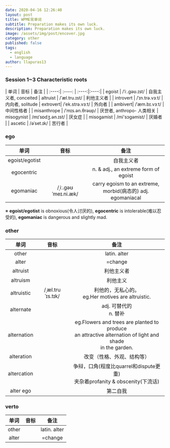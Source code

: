 ```yaml
---
date: 2020-04-16 12:26:40
layout: post
title: WPME背单词
subtitle: Preparation makes its own luck. 
description: Preparation makes its own luck. 
image: /assets/img/post/encover.jpg
category: other
published: false
tags:
  - english
  - language
author: llapuras13
---
```


<style>

table th:nth-of-type(4) {
    width: 30px;
}

</style>

### Session 1~3 Characteristic roots

|  单词 |   音标  | 备注 |
| :----:| :----: | :----:|:----:|
| egoist | /ˈiː.ɡəʊ.ɪst/ | 自我主义者, conceited
| altruist | /ˈæl.tru.ɪst/ | 利他主义者 |
| introvert | /ˈɪn.trə.vɜːt/ | 内向者, solitude 
| extrovert| /ˈek.strə.vɜːt/ | 外向者 | 
| ambivert| /ˈæm.bɪ.vɜːt/ | 中间性格者 |
| misanthrope | /ˈmɪs.ən.θrəʊp/ | 厌世者, anthropo- 人类相关
| misogynist | /mɪˈsɒdʒ.ən.ɪst/ | 厌女症 |
| misogamist | /mi'sɔɡəmist/ | 厌婚者 |
| ascetic | /əˈset.ɪk/ | 苦行者 |

### ego

|  单词 |   音标  | 备注 |
| :----:| :----: | :----: |
| egoist/egotist |  | 自我主义者 | 
| egocentric |  | n. & adj., an extreme form of egoist |
| egomaniac | /ˌiː.ɡəʊˈmeɪ.ni.æk/ | carry egoism to an extreme, <br>morbid(病态的) adj. egomaniacal |

※ **egoist/egotist** is obnoxious(令人讨厌的), **egocentric** is intolerable(难以忍受的), **egomaniac** is dangerous and slightly mad.

### other

|  单词 |   音标  | 备注 |
| :----:| :----: | :----: |
| other |  | latin. alter | 
| alter |  | =change | 
| altruist |  | 利他主义者 |
| altruism | | 利他主义 |
| altruistic | /ˌæl.truˈɪs.tɪk/ | 利他的，无私心的。<br>eg.Her motives are altruistic. |
| alternate | | adj. 可替代的<br>n. 替补 |
| alternation | | eg.Flowers and trees are planted to produce<br> an attractive alternation of light and shade<br> in the garden. |
| alteration | | 改变（性格、外观、结构等）|
| altercation | | 争辩，口角(程度比quarrel和dispute更重)<br>夹杂着profanity & obscenity(下流话) |
| alter ego | | 第二自我 |

### verto

|  单词 |   音标  | 备注 |
| :----:| :----: | :----: |
| other |  | latin. alter | 
| alter |  | =change | 